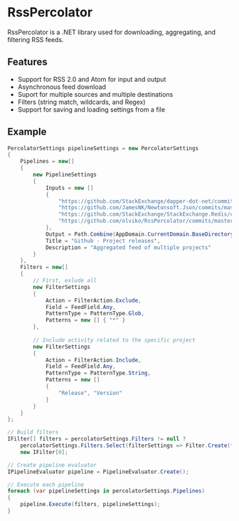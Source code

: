 RssPercolator
=============

RssPercolator is a .NET library used for downloading, aggregating, and filtering RSS feeds.

Features
--

- Support for RSS 2.0 and Atom for input and output
- Asynchronous feed download
- Suport for multiple sources and multiple destinations
- Filters (string match, wildcards, and Regex)
- Support for saving and loading settings from a file


Example
--
```c#
PercolatorSettings pipelineSettings = new PercolatorSettings
{
    Pipelines = new[]
    { 
        new PipelineSettings
        {
            Inputs = new []
            { 
                "https://github.com/StackExchange/dapper-dot-net/commits.atom",
                "https://github.com/JamesNK/Newtonsoft.Json/commits/master.atom",
                "https://github.com/StackExchange/StackExchange.Redis/commits/master.atom",
                "https://github.com/olviko/RssPercolator/commits/master.atom"
            },
            Output = Path.Combine(AppDomain.CurrentDomain.BaseDirectory, "github_feed.xml"),
            Title = "Github - Project releases",
            Description = "Aggregated feed of multiple projects"
        }
    },
    Filters = new[]
    {
        // First, exlude all
        new FilterSettings
        {
            Action = FilterAction.Exclude,
            Field = FeedField.Any,
            PatternType = PatternType.Glob,
            Patterns = new [] { "*" }
        },
    
        // Include activity related to the specific project
        new FilterSettings
        {
            Action = FilterAction.Include,
            Field = FeedField.Any,
            PatternType = PatternType.String,
            Patterns = new [] 
            { 
                "Release", "Version"
            }
        }
    }
};

// Build filters
IFilter[] filters = percolatorSettings.Filters != null ?
    percolatorSettings.Filters.Select(filterSettings => Filter.Create(filterSettings)).ToArray() :
    new IFilter[0];

// Create pipeline evaluator
IPipelineEvaluator pipeline = PipelineEvaluator.Create();

// Execute each pipeline
foreach (var pipelineSettings in percolatorSettings.Pipelines)
{
    pipeline.Execute(filters, pipelineSettings);
}
```

